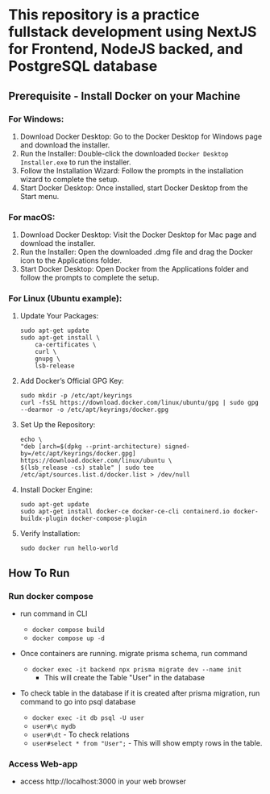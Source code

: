 # This repository is a practice fullstack development using NextJS for Frontend, NodeJS backed, and PostgreSQL database

## Prerequisite - Install Docker on your Machine

### For Windows:

1. Download Docker Desktop: Go to the Docker Desktop for Windows page and download the installer.
2. Run the Installer: Double-click the downloaded `Docker Desktop Installer.exe` to run the installer.
3. Follow the Installation Wizard: Follow the prompts in the installation wizard to complete the setup.
4. Start Docker Desktop: Once installed, start Docker Desktop from the Start menu.

### For macOS:
1. Download Docker Desktop: Visit the Docker Desktop for Mac page and download the installer.
2. Run the Installer: Open the downloaded .dmg file and drag the Docker icon to the Applications folder.
3. Start Docker Desktop: Open Docker from the Applications folder and follow the prompts to complete the setup.

### For Linux (Ubuntu example):
1. Update Your Packages:
    ```
    sudo apt-get update
    sudo apt-get install \
        ca-certificates \
        curl \
        gnupg \
        lsb-release
    ```
2. Add Docker’s Official GPG Key:
    ```
    sudo mkdir -p /etc/apt/keyrings
    curl -fsSL https://download.docker.com/linux/ubuntu/gpg | sudo gpg --dearmor -o /etc/apt/keyrings/docker.gpg
    ```
3. Set Up the Repository:
    ```
    echo \
    "deb [arch=$(dpkg --print-architecture) signed-by=/etc/apt/keyrings/docker.gpg] https://download.docker.com/linux/ubuntu \
    $(lsb_release -cs) stable" | sudo tee /etc/apt/sources.list.d/docker.list > /dev/null
    ```
4. Install Docker Engine:
    ```
    sudo apt-get update
    sudo apt-get install docker-ce docker-ce-cli containerd.io docker-buildx-plugin docker-compose-plugin
    ```
5. Verify Installation:
    ```
    sudo docker run hello-world
    ```

## How To Run

### Run docker compose
- run command in CLI
    - `docker compose build`
    - `docker compose up -d`

- Once containers are running. migrate prisma schema, run command
    - `docker exec -it backend npx prisma migrate dev --name init`
        - This will create the Table "User" in the database

- To check table in the database if it is created after prisma migration, run command to go into psql database
    - `docker exec -it db psql -U user`
    - `user#\c mydb`
    - `user#\dt` - To check relations
    - `user#select * from "User";` - This will show empty rows in the table.

### Access Web-app
- access http://localhost:3000 in your web browser